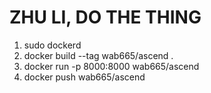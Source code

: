 # ZHU LI, DO THE THING

1. sudo dockerd
2. docker build --tag wab665/ascend .
3. docker run -p 8000:8000 wab665/ascend
4. docker push wab665/ascend
